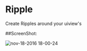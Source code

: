 # Ripple
   Create Ripples around your uiview's
   
##ScreenShot:
   
![nov-18-2016 18-00-24](https://cloud.githubusercontent.com/assets/14089959/20430194/ff8b1282-adb8-11e6-8f92-6b0c297d4461.gif)

